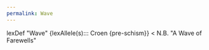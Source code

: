 ```yaml
---
permalink: Wave
---
```

lexDef "Wave" {lexAllele(s)::: Croen {pre-schism}} < N.B. "A Wave of Farewells"

